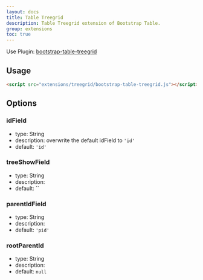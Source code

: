 ```yaml
---
layout: docs
title: Table Treegrid
description: Table Treegrid extension of Bootstrap Table.
group: extensions
toc: true
---
```


Use Plugin: [bootstrap-table-treegrid](https://github.com/wenzhixin/bootstrap-table/tree/master/src/extensions/treegrid)

## Usage

```html
<script src="extensions/treegrid/bootstrap-table-treegrid.js"></script>
```

## Options

### idField

* type: String
* description: overwrite the default idField to `'id'`
* default: `'id'`

### treeShowField

* type: String
* description:
* default: ``

### parentIdField

* type: String
* description:
* default: `'pid'`

### rootParentId

* type: String
* description:
* default: `null`

